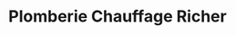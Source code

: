 ---
title: "Plomberie Chauffage Richer"
url: /victoriaville/plomberie-chauffage-richer/
shop: trade
---